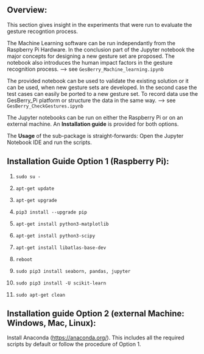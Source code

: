 ## Overview:
This section gives insight in the experiments that were run to evaluate the gesture recogntion process.

The Machine Learning software can be run independantly from the Raspberry Pi Hardware. In the conclusion part of the Jupyter notebook the major concepts for designing a new gesture set are proposed. The notebook  also introduces the human impact factors in the gesture recognition process. --> see `GesBerry_Machine_learning.ipynb`

The provided notebook can be used to validate the existing solution or it can be used, when new gesture sets are developed. In the second case the test cases can easily be ported to a new gesture set. To record data use the GesBerry_Pi platform or structure the data in the same way. --> see `GesBerry_CheckGestures.ipynb` 

The Jupyter notebooks can be run on either the Raspberry Pi or on an external machine. An __Installation guide__ is provided for both options.

The __Usage__ of the sub-package is straight-forwards: 
Open the Jupyter Notebook IDE and run the scripts.

## Installation Guide Option 1 (Raspberry Pi):
1. `sudo su -` </b>
2. `apt-get update` </b>
3. `apt-get upgrade` </b>
4. `pip3 install --upgrade pip` </b>
5. `apt-get install python3-matplotlib` </b>
6. `apt-get install python3-scipy` </b>
7. `apt-get install libatlas-base-dev` </b>

8. `reboot` </b>
9. `sudo pip3 install seaborn, pandas, jupyter` </b>
10. `sudo pip3 install -U scikit-learn` </b>
11. `sudo apt-get clean` </b>

## Installation guide Option 2 (external Machine: Windows, Mac, Linux):
Install Anaconda (https://anaconda.org/). This includes all the required scripts by default or follow the procedure of Option 1.
